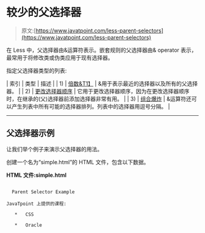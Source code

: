 # 较少的父选择器

> 原文:[https://www.javatpoint.com/less-parent-selectors](https://www.javatpoint.com/less-parent-selectors)

在 Less 中，父选择器由&运算符表示。嵌套规则的父选择器由& operator 表示，最常用于将修改类或伪类应用于现有选择器。

指定父选择器类型的列表:

| 索引 | 类型 | 描述 |
| 1) | [倍数&T1】](less-multiple-and-parent-selector) | &用于表示最近的选择器以及所有的父选择器。 |
| 2) | [更改选择器顺序](less-changing-selector-order-parent-selector) | 它用于更改选择器顺序，因为在更改选择器顺序时，在继承的(父)选择器前添加选择器非常有用。 |
| 3) | [组合爆炸](less-combinatorial-explosion-parent-selectors) | &运算符还可以产生列表中所有可能的选择器排列。列表中的选择器用逗号分隔。 |

* * *

## 父选择器示例

让我们举个例子来演示父选择器的用法。

创建一个名为“simple.html”的 HTML 文件，包含以下数据。

**HTML 文件:simple.html**

```

  Parent Selector Example

JavaTpoint 上提供的课程:

   *   CSS

   *   Oracle

```